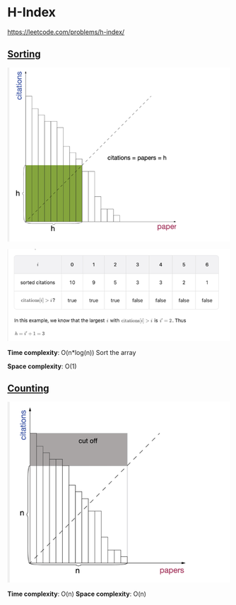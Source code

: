 #  H-Index

https://leetcode.com/problems/h-index/

## [Sorting](des1)
![img.png](../../assets/img3.png)

![img_1.png](../../assets/img_1.png)

**Time complexity**: O(n*log(n)) Sort the array

**Space complexity**: O(1)

##  [Counting](des2)
![img.png](../../assets/img4.png)

**Time complexity**: O(n)
**Space complexity**: O(n)